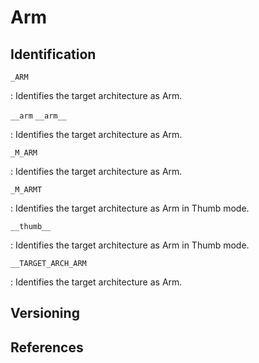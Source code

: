 # Arm

## Identification

`_ARM`

: Identifies the target architecture as Arm.

`__arm`
`__arm__`

: Identifies the target architecture as Arm.

`_M_ARM`

: Identifies the target architecture as Arm.

`_M_ARMT`

: Identifies the target architecture as Arm in Thumb mode.

`__thumb__`

: Identifies the target architecture as Arm in Thumb mode.

`__TARGET_ARCH_ARM`

: Identifies the target architecture as Arm.

## Versioning

## References

<!---
Type|Macro|Description
---|---|---
Identification|`__arm__`|Defined by GNU C and RealView
Identification|`__thumb__`|Defined by GNU C and RealView in Thumb mode
Version|`__ARM_ARCH_'V'__`|V = Version<br/><br/>Defined by GNU C [1](http://wiki.ubuntu.com/ARM/Thumb2PortingHowto)
Identification|`__TARGET_ARCH_ARM`<br/>`__TARGET_ARCH_THUMB`|Defined by RealView
Version|`__TARGET_ARCH_ARM` = V<br/>`__TARGET_ARCH_THUMB` = V|V = Version
Version|`__TARGET_ARCH_'VR'`|VR = Version and Revision
Identification|`_ARM`|Defined by ImageCraft C
Identification|`_M_ARM`|Defined by Visual C++
Identification|`_M_ARMT`|Defined by Visual C++ in Thumb mode
Version|`_M_ARM` = V|V = Version
Identification|`__arm`|Defined by Diab

CPU|Macro|`_M_ARM`
---|---|---
ARM 2|`__ARM_ARCH_2__`|
ARM 3|`__ARM_ARCH_3__`<br/>`__ARM_ARCH_3M__`|
ARM 4T|`__ARM_ARCH_4T__`<br/>`__TARGET_ARM_4T`|
ARM 5|`__ARM_ARCH_5__`<br/>`__ARM_ARCH_5E__`|5
ARM 5T|`__ARM_ARCH_5T__`<br/>`__ARM_ARCH_5TE__`<br/>`__ARM_ARCH_5TEJ__`|
ARM 6|`__ARM_ARCH_6__`<br/>`__ARM_ARCH_6J__`<br/>`__ARM_ARCH_6K__`<br/>`__ARM_ARCH_6Z__`<br/>`__ARM_ARCH_6ZK__`|6
ARM 6T2|`__ARM_ARCH_6T2__`|
ARM 7|`__ARM_ARCH_7__`<br/>`__ARM_ARCH_7A__`<br/>`__ARM_ARCH_7R__`<br/>`__ARM_ARCH_7M__`<br/>`__ARM_ARCH_7S__`|7


<gcc/config/arm/arm-c.cc> (14.2.0)

  static void
  arm_cpu_builtins (struct cpp_reader* pfile)
  {
    def_or_undef_macro (pfile, "__ARM_FEATURE_DSP", TARGET_DSP_MULTIPLY);
    def_or_undef_macro (pfile, "__ARM_FEATURE_QBIT", TARGET_ARM_QBIT);
    def_or_undef_macro (pfile, "__ARM_FEATURE_SAT", TARGET_ARM_SAT);
    def_or_undef_macro (pfile, "__ARM_FEATURE_CRYPTO", TARGET_CRYPTO);
    def_or_undef_macro (pfile, "__ARM_FEATURE_AES", TARGET_CRYPTO);
    def_or_undef_macro (pfile, "__ARM_FEATURE_SHA2", TARGET_CRYPTO);

    def_or_undef_macro (pfile, "__ARM_FEATURE_UNALIGNED", unaligned_access);

    def_or_undef_macro (pfile, "__ARM_FEATURE_QRDMX", TARGET_NEON_RDMA);

    def_or_undef_macro (pfile, "__ARM_FEATURE_CRC32", TARGET_CRC32);
    def_or_undef_macro (pfile, "__ARM_FEATURE_DOTPROD", TARGET_DOTPROD);
    def_or_undef_macro (pfile, "__ARM_FEATURE_COMPLEX", TARGET_COMPLEX);
    def_or_undef_macro (pfile, "__ARM_32BIT_STATE", TARGET_32BIT);

    def_or_undef_macro (pfile, "__ARM_FEATURE_PAUTH", TARGET_HAVE_PACBTI);
    def_or_undef_macro (pfile, "__ARM_FEATURE_BTI", TARGET_HAVE_PACBTI);
    def_or_undef_macro (pfile, "__ARM_FEATURE_BTI_DEFAULT",
            aarch_enable_bti == 1);

    cpp_undef (pfile, "__ARM_FEATURE_PAC_DEFAULT");
    if (aarch_ra_sign_scope != AARCH_FUNCTION_NONE)
    {
      unsigned int pac = 1;

      if (aarch_ra_sign_scope == AARCH_FUNCTION_ALL)
        pac |= 0x4;

      builtin_define_with_int_value ("__ARM_FEATURE_PAC_DEFAULT", pac);
    }

    cpp_undef (pfile, "__ARM_FEATURE_MVE");
    if (TARGET_HAVE_MVE && TARGET_HAVE_MVE_FLOAT)
      {
        builtin_define_with_int_value ("__ARM_FEATURE_MVE", 3);
      }
    else if (TARGET_HAVE_MVE)
      {
        builtin_define_with_int_value ("__ARM_FEATURE_MVE", 1);
      }

    cpp_undef (pfile, "__ARM_FEATURE_CMSE");
    if (arm_arch8 && !arm_arch_notm)
      {
        if (arm_arch_cmse && use_cmse)
    builtin_define_with_int_value ("__ARM_FEATURE_CMSE", 3);
        else
    builtin_define ("__ARM_FEATURE_CMSE");
      }

    cpp_undef (pfile, "__ARM_FEATURE_LDREX");
    if (TARGET_ARM_FEATURE_LDREX)
      builtin_define_with_int_value ("__ARM_FEATURE_LDREX",
            TARGET_ARM_FEATURE_LDREX);

    /* ACLE says that __ARM_FEATURE_CLZ is defined if the hardware
      supports it; it's also clear that this doesn't mean the current
      ISA, so we define this even when compiling for Thumb1 if the
      target supports CLZ in A32.  */
    def_or_undef_macro (pfile, "__ARM_FEATURE_CLZ",
            ((TARGET_ARM_ARCH >= 5 && arm_arch_notm)
            || TARGET_ARM_ARCH_ISA_THUMB >=2));

    def_or_undef_macro (pfile, "__ARM_FEATURE_NUMERIC_MAXMIN",
            TARGET_ARM_ARCH >= 8 && TARGET_NEON && TARGET_VFP5);

    def_or_undef_macro (pfile, "__ARM_FEATURE_SIMD32", TARGET_INT_SIMD);

    builtin_define_with_int_value ("__ARM_SIZEOF_MINIMAL_ENUM",
          flag_short_enums ? 1 : 4);
    builtin_define_type_sizeof ("__ARM_SIZEOF_WCHAR_T", wchar_type_node);

    cpp_undef (pfile, "__ARM_ARCH_PROFILE");
    if (TARGET_ARM_ARCH_PROFILE)
      builtin_define_with_int_value ("__ARM_ARCH_PROFILE",
            TARGET_ARM_ARCH_PROFILE);

    /* Define __arm__ even when in thumb mode, for
      consistency with armcc.  */
    builtin_define ("__arm__");
    if (TARGET_ARM_ARCH)
      {
        cpp_undef (pfile, "__ARM_ARCH");
        builtin_define_with_int_value ("__ARM_ARCH", TARGET_ARM_ARCH);
      }
    if (arm_arch_notm)
      builtin_define ("__ARM_ARCH_ISA_ARM");
    builtin_define ("__APCS_32__");

    def_or_undef_macro (pfile, "__GCC_ASM_FLAG_OUTPUTS__", !TARGET_THUMB1);

    def_or_undef_macro (pfile, "__thumb__", TARGET_THUMB);
    def_or_undef_macro (pfile, "__thumb2__", TARGET_THUMB2);
    if (TARGET_BIG_END)
      def_or_undef_macro (pfile, "__THUMBEB__", TARGET_THUMB);
    else
      def_or_undef_macro (pfile, "__THUMBEL__", TARGET_THUMB);

    cpp_undef (pfile, "__ARM_ARCH_ISA_THUMB");
    if (TARGET_ARM_ARCH_ISA_THUMB)
      builtin_define_with_int_value ("__ARM_ARCH_ISA_THUMB",
            TARGET_ARM_ARCH_ISA_THUMB);

    if (TARGET_BIG_END)
      {
        builtin_define ("__ARMEB__");
        builtin_define ("__ARM_BIG_ENDIAN");
      }
    else
      {
        builtin_define ("__ARMEL__");
      }

    if (TARGET_SOFT_FLOAT)
      builtin_define ("__SOFTFP__");

    builtin_define ("__VFP_FP__");

    cpp_undef (pfile, "__ARM_FP");
    if (TARGET_ARM_FP)
      builtin_define_with_int_value ("__ARM_FP", TARGET_ARM_FP);

    def_or_undef_macro (pfile, "__ARM_FP16_FORMAT_IEEE",
            arm_fp16_format == ARM_FP16_FORMAT_IEEE);
    def_or_undef_macro (pfile, "__ARM_FP16_FORMAT_ALTERNATIVE",
            arm_fp16_format == ARM_FP16_FORMAT_ALTERNATIVE);
    def_or_undef_macro (pfile, "__ARM_FP16_ARGS",
            arm_fp16_format != ARM_FP16_FORMAT_NONE);

    def_or_undef_macro (pfile, "__ARM_FEATURE_FP16_SCALAR_ARITHMETIC",
            TARGET_VFP_FP16INST);
    def_or_undef_macro (pfile, "__ARM_FEATURE_FP16_VECTOR_ARITHMETIC",
            TARGET_NEON_FP16INST);
    def_or_undef_macro (pfile, "__ARM_FEATURE_FP16_FML", TARGET_FP16FML);

    def_or_undef_macro (pfile, "__ARM_FEATURE_FMA", TARGET_FMA);
    def_or_undef_macro (pfile, "__ARM_NEON__", TARGET_NEON);
    def_or_undef_macro (pfile, "__ARM_NEON", TARGET_NEON);

    cpp_undef (pfile, "__ARM_NEON_FP");
    if (TARGET_NEON_FP)
      builtin_define_with_int_value ("__ARM_NEON_FP", TARGET_NEON_FP);

    /* Add a define for interworking. Needed when building libgcc.a.  */
    if (arm_cpp_interwork)
      builtin_define ("__THUMB_INTERWORK__");

    builtin_define (arm_arch_name);
    if (arm_arch_xscale)
      builtin_define ("__XSCALE__");
    if (arm_arch_iwmmxt)
      {
        builtin_define ("__IWMMXT__");
        builtin_define ("__ARM_WMMX");
      }
    if (arm_arch_iwmmxt2)
      builtin_define ("__IWMMXT2__");
    /* ARMv6KZ was originally identified as the misspelled __ARM_ARCH_6ZK__.  To
      preserve the existing behavior, the misspelled feature macro must still be
      defined.  */
    if (arm_arch6kz)
      builtin_define ("__ARM_ARCH_6ZK__");
    if (TARGET_AAPCS_BASED)
      {
        if (arm_pcs_default == ARM_PCS_AAPCS_VFP)
    builtin_define ("__ARM_PCS_VFP");
        else if (arm_pcs_default == ARM_PCS_AAPCS)
    builtin_define ("__ARM_PCS");
        builtin_define ("__ARM_EABI__");
      }

    def_or_undef_macro (pfile, "__FDPIC__", TARGET_FDPIC);

    def_or_undef_macro (pfile, "__ARM_ARCH_EXT_IDIV__", TARGET_IDIV);
    def_or_undef_macro (pfile, "__ARM_FEATURE_IDIV", TARGET_IDIV);

    def_or_undef_macro (pfile, "__ARM_ASM_SYNTAX_UNIFIED__", inline_asm_unified);

    cpp_undef (pfile, "__ARM_FEATURE_COPROC");
    if (TARGET_32BIT && arm_arch4 && !(arm_arch8 && arm_arch_notm))
      {
        int coproc_level = 0x1;

        if (arm_arch5t)
    coproc_level |= 0x2;
        if (arm_arch5te)
    coproc_level |= 0x4;
        if (arm_arch6)
    coproc_level |= 0x8;

        builtin_define_with_int_value ("__ARM_FEATURE_COPROC", coproc_level);
      }

    def_or_undef_macro (pfile, "__ARM_FEATURE_CDE", TARGET_CDE);
    cpp_undef (pfile, "__ARM_FEATURE_CDE_COPROC");
    if (TARGET_CDE)
      builtin_define_with_int_value ("__ARM_FEATURE_CDE_COPROC",
            arm_arch_cde_coproc);

    def_or_undef_macro (pfile, "__ARM_FEATURE_MATMUL_INT8", TARGET_I8MM);
    def_or_undef_macro (pfile, "__ARM_FEATURE_BF16_SCALAR_ARITHMETIC",
            TARGET_BF16_FP);
    def_or_undef_macro (pfile, "__ARM_FEATURE_BF16_VECTOR_ARITHMETIC",
            TARGET_BF16_SIMD);
    def_or_undef_macro (pfile, "__ARM_BF16_FORMAT_ALTERNATIVE",
            TARGET_BF16_FP || TARGET_BF16_SIMD);
  }

  void
  arm_cpu_cpp_builtins (struct cpp_reader * pfile)
  {
    builtin_assert ("cpu=arm");
    builtin_assert ("machine=arm");

    arm_cpu_builtins (pfile);
  }
--->